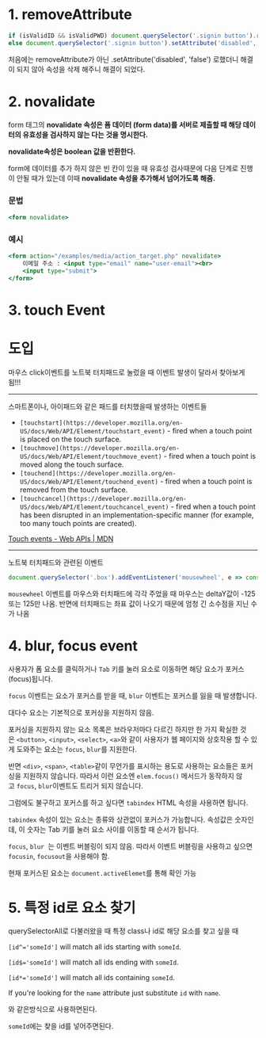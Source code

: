 # 1. removeAttribute

```jsx
if (isValidID && isValidPWD) document.querySelector('.signin button').removeAttribute('disabled');
else document.querySelector('.signin button').setAttribute('disabled', '');
```

처음에는 removeAttribute가 아닌 .setAttribute('disabled', 'false') 로했더니 해결이 되지 않아 속성을 삭제 해주니 해결이 되었다.

# 2. novalidate
form 태그의 **novalidate 속성은 폼 데이터 (form data)를 서버로 제출할 때 해당 데이터의 유효성을 검사하지 않는 다는 것을 명시한다.** 

**novalidate속성은 boolean 값을 반환한다.** 

form에 데이터를 추가 하지 않은 빈 칸이 있을 때 유효성 검사때문에 다음 단계로 진행이 안될 때가 있는데 이때 **novalidate 속성을 추가해서  넘어가도록 해줌.**

### 문법

```jsx
<form novalidate>
```

### 예시

```jsx
<form action="/examples/media/action_target.php" novalidate>
    이메일 주소 : <input type="email" name="user-email"><br>
    <input type="submit">
</form>
```

# 3. touch Event
# 도입

마우스 click이벤트를 노트북 터치패드로 눌렀을 때 이벤트 발생이 달라서 찾아보게 됨!!!

---

스마트폰이나, 아이패드와 같은 패드를 터치했을때 발생하는 이벤트들 

- `[touchstart](https://developer.mozilla.org/en-US/docs/Web/API/Element/touchstart_event)` - fired when a touch point is placed on the touch surface.
- `[touchmove](https://developer.mozilla.org/en-US/docs/Web/API/Element/touchmove_event)` - fired when a touch point is moved along the touch surface.
- `[touchend](https://developer.mozilla.org/en-US/docs/Web/API/Element/touchend_event)` - fired when a touch point is removed from the touch surface.
- `[touchcancel](https://developer.mozilla.org/en-US/docs/Web/API/Element/touchcancel_event)` - fired when a touch point has been disrupted in an implementation-specific manner (for example, too many touch points are created).

[Touch events - Web APIs | MDN](https://developer.mozilla.org/en-US/docs/Web/API/Touch_events)

---

노트북 터치패드와 관련된 이벤트

```jsx
document.querySelector('.box').addEventListener('mousewheel', e => console.log(e));
```

`mousewheel` 이벤트를 마우스와 터치패드에 각각 주었을 때 마우스는 deltaY값이 -125또는 125만 나옴. 반면에 터치패드는 좌표 값이 나오기 때문에 엄청 긴 소수점을 지닌 수가 나옴

# 4. blur, focus event
사용자가 폼 요소를 클릭하거나 `Tab` 키를 눌러 요소로 이동하면 해당 요소가 포커스(focus)됩니다.

`focus` 이벤트는 요소가 포커스를 받을 때, `blur` 이벤트는 포커스를 잃을 때 발생합니다.

대다수 요소는 기본적으로 포커싱을 지원하지 않음.

포커싱을 지원하지 않는 요소 목록은 브라우저마다 다르긴 하지만 한 가지 확실한 것은 `<button>`, `<input>`, `<select>`, `<a>`와 같이 사용자가 웹 페이지와 상호작용 할 수 있게 도와주는 요소는 `focus`, `blur`를 지원한다.

반면 `<div>`, `<span>`, `<table>`같이 무언가를 표시하는 용도로 사용하는 요소들은 포커싱을 지원하지 않습니다. 따라서 이런 요소엔 `elem.focus()` 메서드가 동작하지 않고 `focus`, `blur`이벤트도 트리거 되지 않습니다.

그럼에도 불구하고 포커스를 하고 싶다면 `tabindex` HTML 속성을 사용하면 됩니다.

`tabindex` 속성이 있는 요소는 종류와 상관없이 포커스가 가능합니다. 속성값은 숫자인데, 이 숫자는 Tab 키를 눌러 요소 사이를 이동할 때 순서가 됩니다.

`focus`, `blur`  는 이벤트 버블링이 되지 않음. 따라서 이벤트 버블링을 사용하고 싶으면 `focusin`, `focusout`을 사용해야 함.

현재 포커스된 요소는 `document.activeElemet`를 통해 확인 가능

# 5. 특정 id로 요소 찾기
querySelectorAll로 다불러왔을 때 특정 class나 id로 해당 요소를 찾고 싶을 때 

`[id^='someId']` will match all ids starting with `someId`.

`[id$='someId']` will match all ids ending with `someId`.

`[id*='someId']` will match all ids containing `someId`.

If you're looking for the `name` attribute just substitute `id` with `name`.

와 같은방식으로 사용하면된다. 

`someId`에는 찾을 id를 넣어주면된다.
